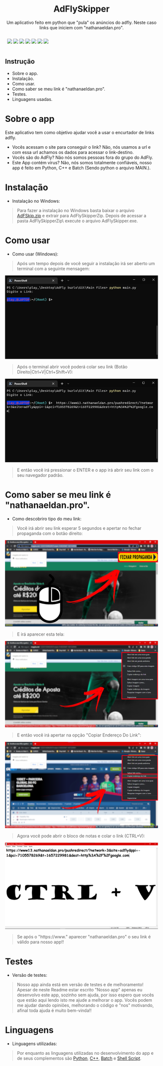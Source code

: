 <h1 align="center">AdFlySkipper</h1>
<p align="center">Um aplicativo feito em python que "pula" os anúncios do adfly. Neste caso links que iniciem com "nathanaeldan.pro".</p>

<div class="box" style="width: 150px;display: inline-block;" align="center">

<a href="https://twitter.com/yzkm_v"><img src="https://img.shields.io/badge/Twitter-%231DA1F2.svg?style=for-the-badge&logo=Twitter&logoColor=white"/></a>
<a href="https://www.twitch.tv/play_mur"><img src="https://img.shields.io/badge/Twitch-%239146FF.svg?style=for-the-badge&logo=Twitch&logoColor=white"/></a>
<a href="https://www.instagram.com/yzkm.v/"><img src="https://img.shields.io/badge/Instagram-%23E4405F.svg?style=for-the-badge&logo=Instagram&logoColor=white"/></a>
<a href="https://www.tiktok.com/@yurizxxz"><img src="https://img.shields.io/badge/TikTok-%23000000.svg?style=for-the-badge&logo=TikTok&logoColor=white"/></a>
<a href="https://open.spotify.com/user/31fazugvhiar2arkymbyqg4lzdze"><img src="https://img.shields.io/badge/Spotify-1ED760?style=for-the-badge&logo=spotify&logoColor=white"/></a>
<a href=""><img src="https://img.shields.io/badge/Windows-0078D6?style=for-the-badge&logo=windows&logoColor=white"/></a>
<a href=""><img src="https://img.shields.io/badge/python-3670A0?style=for-the-badge&logo=python&logoColor=ffdd54" style=""/></a>
</div>

## Instrução
- Sobre o app.
- Instalação.
- Como usar.
- Como saber se meu link é "nathanaeldan.pro".
- Testes.
- Linguagens usadas.


Sobre o app
============

Este aplicativo tem como objetivo ajudar você a usar o encurtador de links adfly.
- Vocês acessam o site para conseguir o link? Não, nós usamos a url e com essa url achamos os dados para acessar o link-destino.
- Vocês são do AdFly? Não nós somos pessoas fora do grupo do AdFly.
- Este App contém vírus? Não, nós somos totalmente confiáveis, nosso app é feito em Python, C++ e Batch (Sendo python o arquivo MAIN.).

Instalação
============
- Instalação no Windows:
> Para fazer a instalação no Windows basta baixar o arquivo <a href="https://github.com/yobrisado/AdFlySkipper/raw/main/AdFlySkipperZip.zip">AdFSkip.zip</a> e extrair para AdFlySkipperZip\. Depois de acessar a pasta AdFlySkipperZip\ execute o arquivo AdFlySkipper.exe.

Como usar
============
- Como usar (Windows):
> Após um tempo depois de você seguir a instalação irá ser aberto um terminal com a seguinte mensagem:
<img src="https://raw.githubusercontent.com/yobrisado/AdFlySkipper/main/Images/term2.png"/>

> Após o terminal abrir você poderá colar seu link (Botão Direito|Ctrl+V|Ctrl+Shift+V):
<img src="https://raw.githubusercontent.com/yobrisado/AdFlySkipper/main/Images/term1.png"/>

> E então você irá pressionar o ENTER e o app irá abrir seu link com o seu navegador padrão.

Como saber se meu link é "nathanaeldan.pro".
============================================
- Como descobriro tipo do meu link:
> Você irá abrir seu link esperar 5 segundos e apertar no fechar propaganda com o botão direito:
<img src="https://github.com/yobrisado/AdFlySkipper/blob/main/Images/antepen.png"/>

> E irá aparecer esta tela:
<img src="https://github.com/yobrisado/AdFlySkipper/blob/main/Images/pen.png"/>

> E então você irá apertar na opção "Copiar Endereço Do Link":
<img src="https://github.com/yobrisado/AdFlySkipper/blob/main/Images/ultima.png"/>

> Agora você pode abrir o bloco de notas e colar o link (CTRL+V):

<img src="https://raw.githubusercontent.com/yobrisado/AdFlySkipper/main/Images/bloco.png"/>

> Se após o "https://www." aparecer "nathanaeldan.pro" o seu link é válido para nosso app!!

Testes
=======

- Versão de testes:

> Nosso app ainda está em versão de testes e de melhoramento!
> Apesar de neste Readme estar escrito "Nosso app" apenas eu desenvolvo este app, sozinho sem ajuda, por isso espero que vocês que estão aqui lendo isto me ajude a melhorar o app. Vocês podem me ajudar dando opiniões, melhorando o código e "nos" motivando, afinal toda ajuda é muito bem-vinda!!   

Linguagens
==========

- Linguagens utilizadas:

> Por enquanto as linguagens utilizadas no desenvolvimento do app e de seus complementos são <a href="https://python.org/">Python</a>, <a href="https://cplusplus.com/">C++</a>, <a href="https://docs.microsoft.com/pt-br/windows-server/administration/windows-commands/windows-commands">Batch</a> e <a href="https://www.shellscript.sh/">Shell Script</a>.
